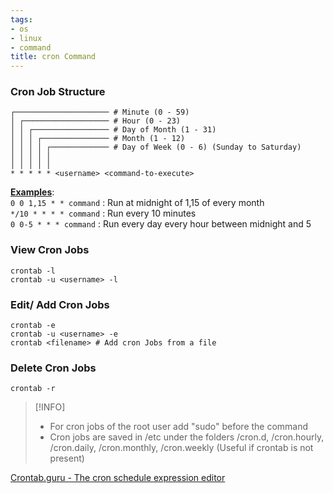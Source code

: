 ```yaml
---
tags:
- os
- linux
- command
title: cron Command
---
```


### Cron Job Structure

````shell
┌───────────────────── # Minute (0 - 59)
│ ┌─────────────────── # Hour (0 - 23)
│ │ ┌───────────────── # Day of Month (1 - 31)
│ │ │ ┌─────────────── # Month (1 - 12)
│ │ │ │ ┌───────────── # Day of Week (0 - 6) (Sunday to Saturday)
│ │ │ │ │
│ │ │ │ │
* * * * * <username> <command-to-execute>
````

**<u>Examples</u>**:  
`0 0 1,15 * * command` : Run at midnight of 1,15 of every month  
`*/10 * * * * command` : Run every 10 minutes  
`0 0-5 * * * command` : Run every day every hour between midnight and 5

### View Cron Jobs

````shell
crontab -l
crontab -u <username> -l
````

### Edit/ Add Cron Jobs

````shell
crontab -e
crontab -u <username> -e
crontab <filename> # Add cron Jobs from a file
````

### Delete Cron Jobs

````shell
crontab -r
````

 > [!INFO]
 > * For cron jobs of the root user add "sudo" before the command
 > * Cron jobs are saved in /etc under the folders /cron.d, /cron.hourly, /cron.daily, /cron.monthly, /cron.weekly (Useful if crontab is not present)

[Crontab.guru - The cron schedule expression editor](https://crontab.guru/)